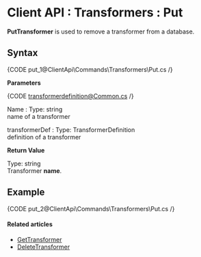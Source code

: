 # Client API : Transformers : Put

**PutTransformer** is used to remove a transformer from a database.

## Syntax

{CODE put_1@ClientApi\Commands\Transformers\Put.cs /}

**Parameters**   

{CODE transformerdefinition@Common.cs /}

Name
:   Type: string   
name of a transformer

transformerDef
:   Type: TransformerDefinition   
definition of a transformer  

**Return Value**

Type: string   
Transformer **name**.

## Example

{CODE put_2@ClientApi\Commands\Transformers\Put.cs /}

#### Related articles

- [GetTransformer](../../../client-api/commands/transformers/get)  
- [DeleteTransformer](../../../client-api/commands/transformers/delete)  